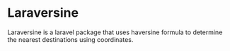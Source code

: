 # Laraversine
Laraversine is a laravel package that uses haversine formula to determine the nearest destinations using coordinates.
